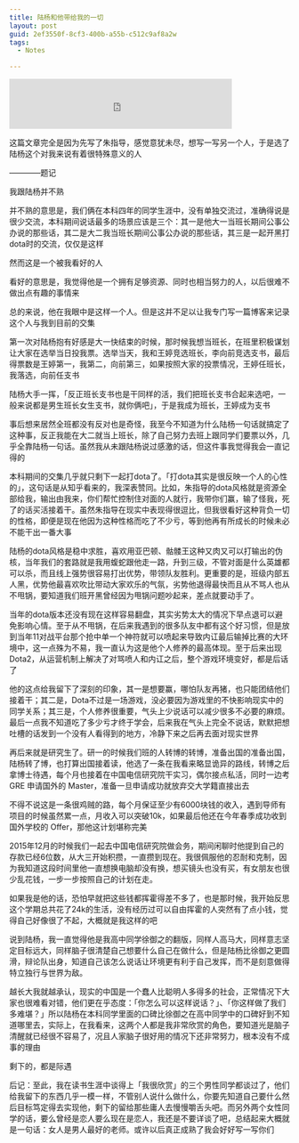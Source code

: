 ```yaml
---
title: 陆杨和他带给我的一切
layout: post
guid: 2ef3550f-8cf3-400b-a55b-c512c9af8a2w
tags:
  - Notes

---
```


<iframe frameborder="no" border="0" marginwidth="0" marginheight="0" width="400" height="90" src="http://music.163.com/outchain/player?type=2&id=29814175&auto=1&height=66"></iframe>

这篇文章完全是因为先写了朱指导，感觉意犹未尽，想写一写另一个人，于是选了陆杨这个对我来说有着很特殊意义的人

————题记

我跟陆杨并不熟

并不熟的意思是，我们俩在本科四年的同学生涯中，没有单独交流过，准确得说是很少交流，本科期间说话最多的场景应该是三个：其一是他大一当班长期间公事公办说的那些话，其二是大二我当班长期间公事公办说的那些话，其三是一起开黑打dota时的交流，仅仅是这样

然而这是一个被我看好的人

看好的意思是，我觉得他是一个拥有足够资源、同时也相当努力的人，以后很难不做出点有趣的事情来

总的来说，他在我眼中是这样一个人。但是这并不足以让我专门写一篇博客来记录这个人与我到目前的交集

第一次对陆杨抱有好感是大一快结束的时候，那时候我想当班长，在班里积极谋划让大家在选举当日投我票。选举当天，我和王婷竞选班长，李向前竞选支书，最后得票数是王婷第一，我第二，向前第三，如果按照大家的投票情况，王婷任班长，我落选，向前任支书

陆杨大手一挥，「反正班长支书也是干同样的活，我们把班长支书合起来选吧，一般来说都是男生班长女生支书，就你俩吧」，于是我成为班长，王婷成为支书

事后想来居然全班都没有反对也是奇怪，我至今不知道为什么陆杨一句话就搞定了这种事，反正我能在大二就当上班长，除了自己努力去班上跟同学们要票以外，几乎全靠陆杨一句话。虽然我从未跟陆杨说过感激的话，但这件事我觉得我会一直记得的

本科期间的交集几乎就只剩下一起打dota了。「打dota其实是很反映一个人的心性的」，这句话是从知乎看来的，我深表赞同。比如，朱指导的dota风格就是资源全部给我，输出由我来，你们帮忙控制住对面的人就行，我带你们赢，输了怪我，死了的话买活接着干。虽然朱指导在现实中表现得很逗比，但我很看好这种背负一切的性格，即便是现在他因为这种性格而吃了不少亏，等到他再有所成长的时候未必不能干出一番大事

陆杨的dota风格是稳中求胜，喜欢用亚巴顿、骷髅王这种又肉又可以打输出的伪核，当年我们的套路就是我用蝮蛇跟他走一路，升到三级，不管对面是什么英雄都可以杀，而且线上强势很容易打出优势，带领队友胜利。更重要的是，班级内部五人黑，优势他最喜欢吹比带动大家欢乐的气氛，劣势他退得最快而且从不骂人也从不甩锅，要知道我们班开黑曾经因为甩锅问题吵起来，差点就要动手了。

当年的dota版本还没有现在这样容易翻盘，其实劣势太大的情况下早点退可以避免影响心情。至于从不甩锅，在后来我遇到的很多队友中都有这个好习惯，但是放到当年11对战平台那个抢中单一个神符就可以喷起来导致内讧最后输掉比赛的大环境中，这一点殊为不易，我一直认为这是他个人修养的最高体现。至于后来出现Dota2，从运营机制上解决了对骂喷人和内讧之后，整个游戏环境变好，都是后话了

他的这点给我留下了深刻的印象，其一是想要赢，哪怕队友再猪，也只能团结他们接着干；其二是，Dota不过是一场游戏，没必要因为游戏里的不快影响现实中的同学关系；其三是，个人修养很重要，气头上少说话可以减少很多不必要的麻烦。最后一点我不知道吃了多少亏才终于学会，后来我在气头上完全不说话，默默把想吐槽的话发到一个没有人看得到的地方，冷静下来之后再去面对现实世界

再后来就是研究生了。研一的时候我们班的人转博的转博，准备出国的准备出国，陆杨转了博，也打算出国接着读，他选了一条在我看来略显诡异的路线，转博之后拿博士待遇，每个月也接着在中国电信研究院干实习，偶尔接点私活，同时一边考 GRE 申请国外的 Master，准备一旦申请成功就放弃交大学籍直接出去

不得不说这是一条很鸡贼的路，每个月保证至少有6000块钱的收入，遇到导师有项目的时候虽然累一点，月收入可以突破10k，如果最后他还在今年春季成功收到国外学校的 Offer，那他这计划堪称完美

2015年12月的时候我们一起去中国电信研究院做会务，期间闲聊时他提到自己的存款已经6位数，从大三开始积攒，一直攒到现在。我很佩服他的忍耐和克制，因为我知道这段时间里他一直想换电脑却没有换，想买镜头也没有买，有女朋友也很少乱花钱，一步一步按照自己的计划在走。

如果我是他的话，恐怕早就把这些钱都挥霍得差不多了，也是那时候，我开始反思这个学期总共花了24k的生活，没有经历过可以自由挥霍的人突然有了点小钱，觉得自己好像很了不起，大概就是我这样的吧

说到陆杨，我一直觉得他是我高中同学徐御之的翻版，同样人高马大，同样意志坚定目标远大，同样脑子很清楚自己想要什么自己在做什么，但是陆杨比徐御之更圆滑，辩论队出身，知道自己该怎么说话让环境更有利于自己发挥，而不是刻意做得特立独行与世界为敌。

越长大我就越承认，现实的中国是一个蠢人比聪明人多得多的社会，正常情况下大家也很难看对错，他们更在乎态度：「你怎么可以这样说话？」、「你这样做了我们多难堪？」所以陆杨在本科同学里面的口碑比徐御之在高中同学中的口碑好到不知道哪里去，实际上，在我看来，这两个人都是我非常欣赏的角色，要知道光是脑子清醒就已经很不容易了，况且人家脑子很好用的情况下还非常努力，根本没有不成事的理由

剩下的，都是际遇

后记：至此，我在读书生涯中谈得上「我很欣赏」的三个男性同学都谈过了，他们给我留下的东西几乎一模一样，不管别人说什么做什么，你要先知道自己要什么然后目标笃定得去实现他，剩下的留给那些庸人去慢慢嚼舌头吧。而另外两个女性同学的话，要么曾经是恋人要么现在是恋人，我还是不要详谈了吧，总结起来大概就是一句话：女人是男人最好的老师。或许以后真正成熟了我会好好写一写你们